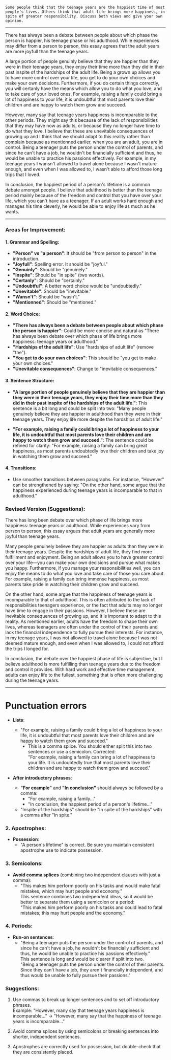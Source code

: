 	Some people think that the teenage years are the happiest time of most people’s lives. Others think that adult life brings more happiness, in spite of greater responsibility. Discuss both views and give your own opinion.

---

There has always been a debate between people about which phase the person is happier, his teenage phase or his adulthood. While experiences may differ from a person to person, this essay agrees that the adult years are more joyfull than the teenage years.

A large portion of people genuinly believe that they are happier than they were in their teenage years, they enjoy their time more than they did in their past inspite of the hardships of the adult life. Being a grown up allows you to have more control over your life, you get to do your own choices and make your own decisions. Furthermore, if you do certain things correctly, you will certanly have the means which allow you to do what you love, and to take care of your loved ones. For example, raising a family could bring a lot of happiness to your life, it is undoubtful that most parents love their children and are happy to watch them grow and succeed.

However, many say that teenage years happiness is incomparable to the other periods. They might say this because of the lack of responsibilities that they may have now as adults, or because they no longer have time to do what they love. I believe that these are unevitable consequences of growing up and I think that we should adapt to this reality rather than complain because as mentionned earlier, when you are an adult, you are in control. Being a teenager puts the person under the control of parents, and since he can't have a job, he wouldn't be financially sufficient and thus, he would be unable to practice his passions effectively. For example, in my teenage years I wansn't allowed to travel alone because I wasn't mature enough, and even when I was allowed to, I wasn't able to afford those long trips that I loved.

In conclusion, the happiest period of a person's lifetime is a common debate amongst people. I believe that adulthood is better than the teenage period mainly because of the freedom and control that you have over your life, which you can't have as a teenager. If an adult works hard enough and manages his time cleverly, he would be able to enjoy life as much as he wants.

---
### Areas for Improvement:

#### 1. **Grammar and Spelling**:

- **"Person" vs "a person"**: It should be "from person to person" in the introduction.
- **"Joyfull"**: Spelling error. It should be "joyful."
- **"Genuinly"**: Should be "genuinely."
- **"Inspite"**: Should be "in spite" (two words).
- **"Certanly"**: Should be "certainly."
- **"Undoubtful"**: A better word choice would be "undoubtedly."
- **"Unevitable"**: Should be "inevitable."
- **"Wansn't"**: Should be "wasn't."
- **"Mentionned"**: Should be "mentioned."

#### 2. **Word Choice**:

- **"There has always been a debate between people about which phase the person is happier"**: Could be more concise and natural as "There has always been debate over which phase of life brings more happiness: teenage years or adulthood."
- **"Hardships of the adult life"**: Use "hardships of adult life" (remove "the").
- **"You get to do your own choices"**: This should be "you get to make your own choices."
- **"Unevitable consequences"**: Change to "inevitable consequences."

#### 3. **Sentence Structure**:

- **"A large portion of people genuinely believe that they are happier than they were in their teenage years, they enjoy their time more than they did in their past inspite of the hardships of the adult life."**: This sentence is a bit long and could be split into two: "Many people genuinely believe they are happier in adulthood than they were in their teenage years. They enjoy life more despite the hardships of adult life."

- **"For example, raising a family could bring a lot of happiness to your life, it is undoubtful that most parents love their children and are happy to watch them grow and succeed."**: The sentence could be refined for clarity: "For example, raising a family can bring great happiness, as most parents undoubtedly love their children and take joy in watching them grow and succeed."


#### 4. **Transitions**:

- Use smoother transitions between paragraphs. For instance, "However" can be strengthened by saying: "On the other hand, some argue that the happiness experienced during teenage years is incomparable to that in adulthood."

### Revised Version (Suggestions):

There has long been debate over which phase of life brings more happiness: teenage years or adulthood. While experiences vary from person to person, this essay argues that adult years are generally more joyful than teenage years.

Many people genuinely believe they are happier as adults than they were in their teenage years. Despite the hardships of adult life, they find more fulfillment and enjoyment. Being an adult allows you to have greater control over your life—you can make your own decisions and pursue what makes you happy. Furthermore, if you manage your responsibilities well, you can enjoy the means to do what you love and take care of those you care about. For example, raising a family can bring immense happiness, as most parents take pride in watching their children grow and succeed.

On the other hand, some argue that the happiness of teenage years is incomparable to that of adulthood. This is often attributed to the lack of responsibilities teenagers experience, or the fact that adults may no longer have time to engage in their passions. However, I believe these are inevitable consequences of growing up, and it is important to adapt to this reality. As mentioned earlier, adults have the freedom to shape their own lives, whereas teenagers are often under the control of their parents and lack the financial independence to fully pursue their interests. For instance, in my teenage years, I was not allowed to travel alone because I was not deemed mature enough, and even when I was allowed to, I could not afford the trips I longed for.

In conclusion, the debate over the happiest phase of life is subjective, but I believe adulthood is more fulfilling than teenage years due to the freedom and control it provides. With hard work and effective time management, adults can enjoy life to the fullest, something that is often more challenging during the teenage years.

---
# Punctuation errors

- **Lists**:
    
    - "For example, raising a family could bring a lot of happiness to your life, it is undoubtful that most parents love their children and are happy to watch them grow and succeed."
        - This is a comma splice. You should either split this into two sentences or use a semicolon. Corrected:  
            "For example, raising a family can bring a lot of happiness to your life. It is undoubtedly true that most parents love their children and are happy to watch them grow and succeed."
- **After introductory phrases**:
    
    - **"For example"** and **"In conclusion"** should always be followed by a comma:
        - "For example, raising a family..."
        - "In conclusion, the happiest period of a person's lifetime..."
    - "Inspite of the hardships" should be "In spite of the hardships" with a comma after "In spite."

### 2. **Apostrophes**:

- **Possession**:
    - "A person's lifetime" is correct. Be sure you maintain consistent apostrophe use to indicate possession.

### 3. **Semicolons**:

- **Avoid comma splices** (combining two independent clauses with just a comma):
    - "This makes him perform poorly on his tasks and would make fatal mistakes, which may hurt people and economy."  
        This sentence combines two independent ideas, so it would be better to separate them using a semicolon or a period:  
        "This makes him perform poorly on his tasks and could lead to fatal mistakes; this may hurt people and the economy."

### 4. **Periods**:

- **Run-on sentences**:
    - "Being a teenager puts the person under the control of parents, and since he can't have a job, he wouldn't be financially sufficient and thus, he would be unable to practice his passions effectively."  
        This sentence is long and would be clearer if split into two.  
        "Being a teenager puts the person under the control of their parents. Since they can't have a job, they aren't financially independent, and thus would be unable to fully pursue their passions."

### Suggestions:

1. Use commas to break up longer sentences and to set off introductory phrases.  
    Example: "However, many say that teenage years happiness is incomparable..." → "However, many say that the happiness of teenage years is incomparable..."
    
2. Avoid comma splices by using semicolons or breaking sentences into shorter, independent sentences.
    
3. Apostrophes are correctly used for possession, but double-check that they are consistently placed.